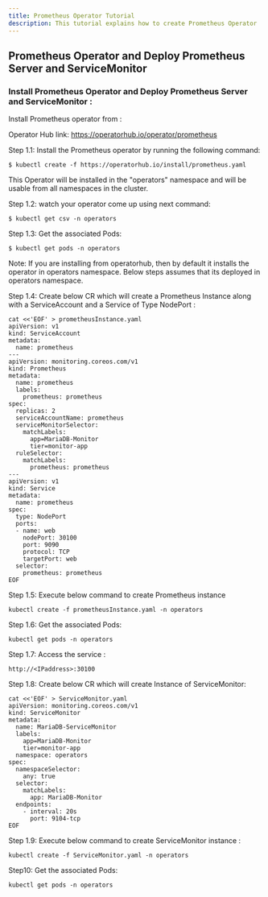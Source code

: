 ```yaml
---
title: Prometheus Operator Tutorial
description: This tutorial explains how to create Prometheus Operator
---
```



## Prometheus Operator and Deploy Prometheus Server and ServiceMonitor


### Install Prometheus Operator and Deploy Prometheus Server and ServiceMonitor :

Install Prometheus operator from : 

Operator Hub link: https://operatorhub.io/operator/prometheus


Step 1.1: Install the Prometheus operator by running the following command:

```execute
$ kubectl create -f https://operatorhub.io/install/prometheus.yaml
```

This Operator will be installed in the "operators" namespace and will be usable from all namespaces in the cluster.


Step 1.2: watch your operator come up using next command:

```execute
$ kubectl get csv -n operators
```

Step 1.3: Get the associated Pods:

```execute
$ kubectl get pods -n operators
```


Note: If you are installing from operatorhub, then by default it installs the operator in operators namespace.
Below steps assumes that its deployed in operators namespace.


Step 1.4: Create below CR which will create a Prometheus Instance along with a ServiceAccount and a Service of Type NodePort :

```execute
cat <<'EOF' > prometheusInstance.yaml
apiVersion: v1
kind: ServiceAccount
metadata:
  name: prometheus
---
apiVersion: monitoring.coreos.com/v1
kind: Prometheus
metadata:
  name: prometheus
  labels:
    prometheus: prometheus
spec:
  replicas: 2
  serviceAccountName: prometheus
  serviceMonitorSelector:
    matchLabels:
      app=MariaDB-Monitor
      tier=monitor-app  
  ruleSelector:
    matchLabels:
      prometheus: prometheus  
---
apiVersion: v1
kind: Service
metadata:
  name: prometheus
spec:
  type: NodePort
  ports:
  - name: web
    nodePort: 30100
    port: 9090
    protocol: TCP
    targetPort: web
  selector:
    prometheus: prometheus
EOF
```

Step 1.5: Execute below command to create Prometheus instance


```execute
kubectl create -f prometheusInstance.yaml -n operators
```

Step 1.6: Get the associated Pods:


```execute
kubectl get pods -n operators
```

Step 1.7: Access the service :


```
http://<IPaddress>:30100
```


Step 1.8: Create below CR which will create Instance of ServiceMonitor:


```execute
cat <<'EOF' > ServiceMonitor.yaml
apiVersion: monitoring.coreos.com/v1
kind: ServiceMonitor
metadata:
  name: MariaDB-ServiceMonitor
  labels:
    app=MariaDB-Monitor
    tier=monitor-app
  namespace: operators 
spec:
  namespaceSelector:
    any: true
  selector:
    matchLabels:
      app: MariaDB-Monitor
  endpoints:
    - interval: 20s
      port: 9104-tcp
EOF
```

Step 1.9: Execute below command to create ServiceMonitor instance :


```execute
kubectl create -f ServiceMonitor.yaml -n operators
```

Step10: Get the associated Pods:


```execute
kubectl get pods -n operators
```

